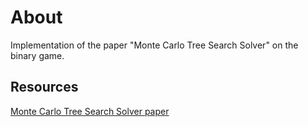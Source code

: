 # About

Implementation of the paper "Monte Carlo Tree Search Solver" on the binary game.

## Resources

[Monte Carlo Tree Search Solver paper](https://dke.maastrichtuniversity.nl/m.winands/documents/uctloa.pdf)
